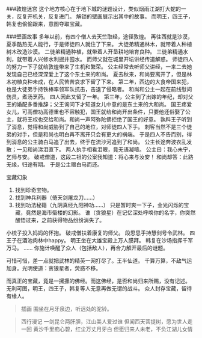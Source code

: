###敦煌迷宫
这个地方核心在于地下城的谜题设计，类似烟雨江湖打大蛇的一关，反复开机关，反复进门。
解锁的壁画展示出其中的故事。
而明王，四王子，韩复也偷偷跟来，意图夺取宝藏。

###壁画故事
多年以前，有四个僧人去天竺取经，途径敦煌。
再往西就是沙漠，夏季酷热无人能行，于是师徒四人就住了下来。
大徒弟精通林木，就带着人种植树木改造沙漠。
二徒弟精通种植，就带着人开垦耕地培育良种。
三徒弟精通水利，就带着人兴修水利掘井囤水。
而师父就在城里开坛讲经传道解惑。
师徒四人的努力一下子就给敦煌带来了生机和繁荣。
公主经常去听师父讲经，一来二去她发现自己已经深深爱上了这个东土来的和尚。
夏去秋来，和尚要离开了，但是林木初植良种未成，在人民苦苦哀求下留了下来。
第二年，西边的大食帝国来犯，也是大徒弟手持铁棒率领军队抗击，击退了侵略者。
和尚和公主一起在前线慰问伤员，煮汤烹药。
四人因此又留了一年。
第三年，公主到了出嫁的年纪，却对父王的婚配多番推辞；父王询问下才知道女儿中意的是东土来的大和尚。
国王疼爱女儿，可高僧功高德重也不容触犯，国王就给和尚开出条件，只要他还俗娶了公主，就将王权也交给和尚。和尚一声阿弥陀佛拒绝了国王的好意。
孰料王子听到了消息，觉得和尚威胁到了自己的地位，对师徒四人下手。
刺客当然不是三个徒弟的对手，但是和尚也明白再不离开只会有更大的祸端。
于是四人不告而别，得到消息的公主骑白马追了出去，终于在流沙河追到了和尚。
公主长途奔波衣乱发散；一见和尚涕泪直下。
两人执手相看泪眼，竟无语凝噎。
公主曰：我心未宁，乞师与安。
破戒僧道，这段二祖的公案我知道：将心来与汝安！
和尚却答：此路无缘，归途有期。
于是公主赠白马而还。

宝藏幻象
1. 找到珍奇宝物。
2. 找到神兵利器（倚天剑屠龙刀……）
3. 找到功法秘籍（九阴真经九阳神功……）
只是暂时爽一下子，金光闪烁的宝藏，竟然是海市蜃楼的幻影。
谁（贪狼星）在记忆深处呼唤你的名字，你突然醒悟过来，之前获得物品纷纷消失了。

小梳子投入妈妈的怀抱。
破戒僧扶着康复的师父。
段思思手持慧剑号令武林。
四王子在酒池肉林中happy。
明王坐在大雄宝殿上万人膜拜。
韩复在沙场指挥千军万马。
……
你施计唤醒了众人（包括敌人），再合力解开最后的谜题。

可惜可惜，差一点就把武林的精英一网打尽了。王半仙道。
千算万算，不敌气运加身。光明使道：贪狼星者，荧惑不移。

而真正的宝藏，竟是一摞摞的佛经。而这佛经，是否和尚归来所赐，没有记述。
无利可图，明王，四王子，韩复等人无意再做无谓的战斗。
众人封存宝藏，留待有缘人。
> 插画
> 围坐在月牙泉边，听远处的驼铃。

>西行漫记
> 一剑昆仑两肝胆，江山美人爱过谁
> 但闻西天菩提树，愿为世人走一回
> 黄沙千里痴心碧，红尘万丈月牙白
> 但愿归来人未老，不负江湖儿女情
